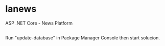# lanews

ASP .NET Core - News Platform

##

Run "update-database" in Package Manager Console then start solucion.
